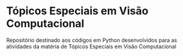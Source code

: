 # Tópicos Especiais em Visão Computacional
Repositório destinado aos códigos em Python desenvolvidos para as atividades da matéria de Tópicos Especiais em Visão Computacional
